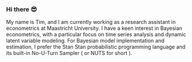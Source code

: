 ### Hi there :sunglasses:
My name is Tim, and I am currently working as a research assistant in econometrics at Maastricht University. I have a keen interest in Bayesian econometrics, with a particular focus on time series analysis and dynamic latent variable modeling. For Bayesian model implementation and estimation, I prefer the Stan Stan probabilistic programming language and its built-in No-U-Turn Sampler ( or NUTS for short ).


